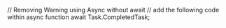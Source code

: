 // Removing Warning using Async without await
// add the following code within async function
await Task.CompletedTask;
